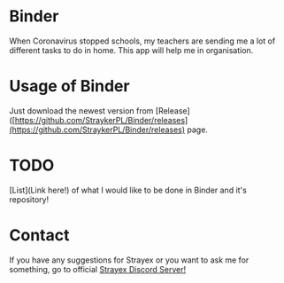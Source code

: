 # Binder

When Coronavirus stopped schools, my teachers are sending me a lot of different tasks to do in home. This app will help me in organisation.

# Usage of Binder

Just download the newest version from [Release]([https://github.com/StraykerPL/Binder/releases](https://github.com/StraykerPL/Binder/releases) page.

# TODO

[List](Link here!) of what I would like to be done in Binder and it's repository!

# Contact

If you have any suggestions for Strayex or you want to ask me for something, go to official [Strayex Discord Server!](https://discord.gg/ytdkCVD)
